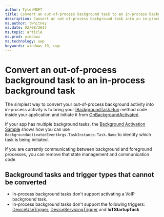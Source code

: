 ---author: TylerMSFTtitle: Convert an out-of-process background task to an in-process background taskdescription: Convert an out-of-process background task into an in-process background task that runs inside your foreground app process.ms.author: twhitneyms.date: 02/08/2017ms.topic: articlems.prod: windowsms.technology: uwpkeywords: windows 10, uwp---# Convert an out-of-process background task to an in-process background taskThe simplest way to convert your out-of-process background activity into in-process activity is to bring your [IBackgroundTask.Run](https://msdn.microsoft.com/library/windows/apps/windows.applicationmodel.background.ibackgroundtask.run.aspx?f=255&MSPPError=-2147217396) method code inside your application and initiate it from [OnBackgroundActivated](https://msdn.microsoft.com/library/windows/apps/windows.ui.xaml.application.onbackgroundactivated.aspx).If your app has multiple background tasks, the [Background Activation Sample](https://github.com/Microsoft/Windows-universal-samples/tree/dev/Samples/BackgroundActivation) shows how you can use `BackgroundActivatedEventArgs.TaskInstance.Task.Name` to identify which task is being initiated.If you are currently communicating between background and foreground processes, you can remove that state management and communication code.## Background tasks and trigger types that cannot be converted* In-process background tasks don't support activating a VoIP background task.* In-process background tasks don't support the following triggers:  [DeviceUseTrigger](https://msdn.microsoft.com/library/windows/apps/windows.applicationmodel.background.deviceusetrigger.aspx?f=255&MSPPError=-2147217396), [DeviceServicingTrigger](https://msdn.microsoft.com/library/windows/apps/windows.applicationmodel.background.deviceservicingtrigger.aspx) and **IoTStartupTask**